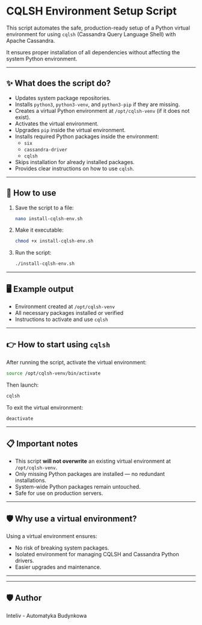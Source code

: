 # CQLSH Environment Setup Script

This script automates the safe, production-ready setup of a Python virtual environment for using `cqlsh` (Cassandra Query Language Shell) with Apache Cassandra.

It ensures proper installation of all dependencies without affecting the system Python environment.

---

## ✨ What does the script do?

- Updates system package repositories.
- Installs `python3`, `python3-venv`, and `python3-pip` if they are missing.
- Creates a virtual Python environment at `/opt/cqlsh-venv` (if it does not exist).
- Activates the virtual environment.
- Upgrades `pip` inside the virtual environment.
- Installs required Python packages inside the environment:
  - `six`
  - `cassandra-driver`
  - `cqlsh`
- Skips installation for already installed packages.
- Provides clear instructions on how to use `cqlsh`.

---

## 🚀 How to use

1. Save the script to a file:

    ```bash
    nano install-cqlsh-env.sh
    ```

2. Make it executable:

    ```bash
    chmod +x install-cqlsh-env.sh
    ```

3. Run the script:

    ```bash
    ./install-cqlsh-env.sh
    ```

---

## 🖥️ Example output

- Environment created at `/opt/cqlsh-venv`
- All necessary packages installed or verified
- Instructions to activate and use `cqlsh`

---

## 👉 How to start using `cqlsh`

After running the script, activate the virtual environment:

```bash
source /opt/cqlsh-venv/bin/activate
```

Then launch:

```bash
cqlsh
```

To exit the virtual environment:

```bash
deactivate
```

---

## 📋 Important notes

- This script **will not overwrite** an existing virtual environment at `/opt/cqlsh-venv`.
- Only missing Python packages are installed — no redundant installations.
- System-wide Python packages remain untouched.
- Safe for use on production servers.

---

## 🛡️ Why use a virtual environment?

Using a virtual environment ensures:
- No risk of breaking system packages.
- Isolated environment for managing CQLSH and Cassandra Python drivers.
- Easier upgrades and maintenance.

---

---

## 🛡️ Author

Inteliv - Automatyka Budynkowa
